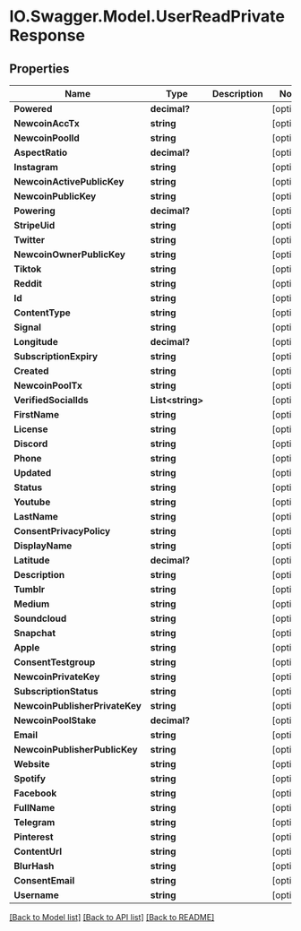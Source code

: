 # IO.Swagger.Model.UserReadPrivateResponse
## Properties

Name | Type | Description | Notes
------------ | ------------- | ------------- | -------------
**Powered** | **decimal?** |  | [optional] 
**NewcoinAccTx** | **string** |  | [optional] 
**NewcoinPoolId** | **string** |  | [optional] 
**AspectRatio** | **decimal?** |  | [optional] 
**Instagram** | **string** |  | [optional] 
**NewcoinActivePublicKey** | **string** |  | [optional] 
**NewcoinPublicKey** | **string** |  | [optional] 
**Powering** | **decimal?** |  | [optional] 
**StripeUid** | **string** |  | [optional] 
**Twitter** | **string** |  | [optional] 
**NewcoinOwnerPublicKey** | **string** |  | [optional] 
**Tiktok** | **string** |  | [optional] 
**Reddit** | **string** |  | [optional] 
**Id** | **string** |  | [optional] 
**ContentType** | **string** |  | [optional] 
**Signal** | **string** |  | [optional] 
**Longitude** | **decimal?** |  | [optional] 
**SubscriptionExpiry** | **string** |  | [optional] 
**Created** | **string** |  | [optional] 
**NewcoinPoolTx** | **string** |  | [optional] 
**VerifiedSocialIds** | **List&lt;string&gt;** |  | [optional] 
**FirstName** | **string** |  | [optional] 
**License** | **string** |  | [optional] 
**Discord** | **string** |  | [optional] 
**Phone** | **string** |  | [optional] 
**Updated** | **string** |  | [optional] 
**Status** | **string** |  | [optional] 
**Youtube** | **string** |  | [optional] 
**LastName** | **string** |  | [optional] 
**ConsentPrivacyPolicy** | **string** |  | [optional] 
**DisplayName** | **string** |  | [optional] 
**Latitude** | **decimal?** |  | [optional] 
**Description** | **string** |  | [optional] 
**Tumblr** | **string** |  | [optional] 
**Medium** | **string** |  | [optional] 
**Soundcloud** | **string** |  | [optional] 
**Snapchat** | **string** |  | [optional] 
**Apple** | **string** |  | [optional] 
**ConsentTestgroup** | **string** |  | [optional] 
**NewcoinPrivateKey** | **string** |  | [optional] 
**SubscriptionStatus** | **string** |  | [optional] 
**NewcoinPublisherPrivateKey** | **string** |  | [optional] 
**NewcoinPoolStake** | **decimal?** |  | [optional] 
**Email** | **string** |  | [optional] 
**NewcoinPublisherPublicKey** | **string** |  | [optional] 
**Website** | **string** |  | [optional] 
**Spotify** | **string** |  | [optional] 
**Facebook** | **string** |  | [optional] 
**FullName** | **string** |  | [optional] 
**Telegram** | **string** |  | [optional] 
**Pinterest** | **string** |  | [optional] 
**ContentUrl** | **string** |  | [optional] 
**BlurHash** | **string** |  | [optional] 
**ConsentEmail** | **string** |  | [optional] 
**Username** | **string** |  | [optional] 

[[Back to Model list]](../README.md#documentation-for-models) [[Back to API list]](../README.md#documentation-for-api-endpoints) [[Back to README]](../README.md)


